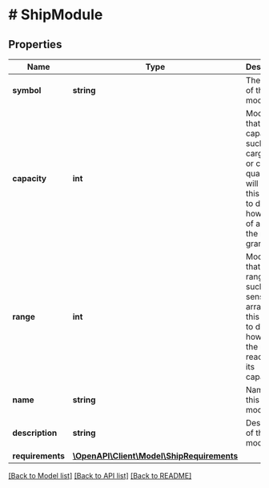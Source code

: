 # # ShipModule

## Properties

Name | Type | Description | Notes
------------ | ------------- | ------------- | -------------
**symbol** | **string** | The symbol of the module. |
**capacity** | **int** | Modules that provide capacity, such as cargo hold or crew quarters will show this value to denote how much of a bonus the module grants. | [optional]
**range** | **int** | Modules that have a range will such as a sensor array show this value to denote how far can the module reach with its capabilities. | [optional]
**name** | **string** | Name of this module. |
**description** | **string** | Description of this module. |
**requirements** | [**\OpenAPI\Client\Model\ShipRequirements**](ShipRequirements.md) |  |

[[Back to Model list]](../../README.md#models) [[Back to API list]](../../README.md#endpoints) [[Back to README]](../../README.md)
